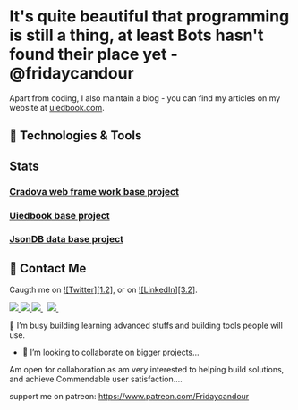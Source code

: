#  It's quite beautiful that programming is still a thing, at least Bots hasn't found their place yet -@fridaycandour

Apart from coding, I also maintain a blog - you can find my articles on my website at [uiedbook.com](https://uiedbook.com/).

## 🔧 Technologies & Tools

## Stats
<a href="https://github.com/fridaycandour/cradova">
<h3>Cradova web frame work base project</h3>
</a> 

<a href="https://github.com/fridaycandour/uiedbook.js">
<h3>Uiedbook base project</h3>
</a> 


<a href="https://github.com/fridaycandour/jsonDB">
<h3>JsonDB data base project</h3>
</a>  

## 🤝 Contact Me

Caugth me on [![Twitter][1.2]][1],  or on [![LinkedIn][3.2]][3].

<a href="https://api.whatsapp.com/send?phone=2349131131725&text=Hello%20Olayemii,%20I%20got%20your%20contact%20from%20your%20Github%20profile" alt="Connect on Whatsapp"> 
    <img src="https://img.shields.io/badge/WHATSAPP-%2325D366.svg?&style=for-the-badge&logo=whatsapp&logoColor=white" /> 
</a>
<a href="https://www.twitter.com/iam_olayemii" alt="Follow Me on Twitter"> 
    <img src="https://img.shields.io/badge/twitter-%231DA1F2.svg?&style=for-the-badge&logo=twitter&logoColor=white" />
</a>
<a href="https://www.linkedin.com/in/olayemi-garuba-424342144" alt="Connect on LinkedIn"> 
  <img src="https://img.shields.io/badge/linkedin-%230077B5.svg?&style=for-the-badge&logo=linkedin&logoColor=white" />
</a>&nbsp;
<a href="mailto:olayemiiofficial@gmail.com">
  <img src="https://img.shields.io/badge/email me-%23D14836.svg?&style=for-the-badge&logo=gmail&logoColor=white" />
</a>&nbsp;&nbsp;


<!-- links to your social media accounts -->

[1]: https://twitter.com/uiedbook
[2]: https://github.com/fridaycandour
[3]: https://www.linkedin.com/in/uiedbook/





<!--
**FridayCandour/FridayCandour** is a ✨ _special_ ✨ repository because its `README.md` (this file) appears on your GitHub profile.
Here are some ideas to get you started:
-->

 🔭 I’m busy building learning advanced stuffs and building tools people will use.
 
- 👯 I’m looking to collaborate on bigger projects...

Am open for collaboration as am very interested to helping build solutions, and achieve 
Commendable user satisfaction....

support me on patreon: https://www.patreon.com/Fridaycandour
